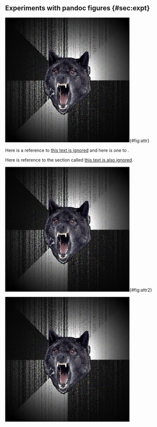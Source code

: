 ## Experiments with pandoc figures {#sec:expt}

![a figure that can be referred to](image.png){#fig:attr}

Here is a reference to [this text is ignored](#fig:attr) and here is
one to [](#fig:attr2).

Here is reference to the section called [this text is also ignored](#sec:expt).

![another figure that can be referred to](image.png){#fig:attr2}

![figure with no attr](image.png)
